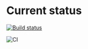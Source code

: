 # Current status

[![Build status](https://ci.appveyor.com/api/projects/status/5ln6isff222l7aip?svg=true)](https://ci.appveyor.com/project/nektoSV/dom-moving-element)

![CI](https://github.com/nektoSV/dom-moving-element/actions/workflows/web.yml/badge.svg)